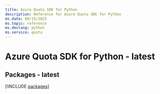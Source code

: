 ```yaml
---
title: Azure Quota SDK for Python
description: Reference for Azure Quota SDK for Python
ms.date: 08/15/2025
ms.topic: reference
ms.devlang: python
ms.service: quota
---
```

# Azure Quota SDK for Python - latest
## Packages - latest
[!INCLUDE [packages](quota-index.md)]